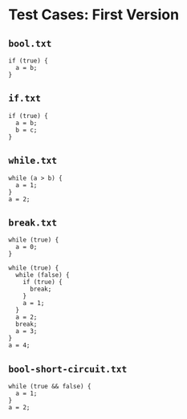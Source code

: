# Test Cases: First Version

## `bool.txt`
```
if (true) {
  a = b;
}
```

## `if.txt`
```
if (true) {
  a = b;
  b = c;
}
```

## `while.txt`

```
while (a > b) {
  a = 1;
}
a = 2;
```

## `break.txt`
```
while (true) {
  a = 0;
}

while (true) {
  while (false) {
    if (true) {
      break;
    }
    a = 1;
  }
  a = 2;
  break;
  a = 3;
}
a = 4;
```

## `bool-short-circuit.txt`

```
while (true && false) {
  a = 1;
}
a = 2;
```
